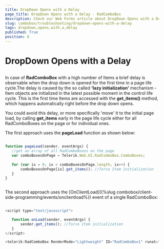 ```yaml
---
title: DropDown Opens with a Delay
page_title: DropDown Opens with a Delay - RadComboBox
description: Check our Web Forms article about DropDown Opens with a Delay.
slug: combobox/troubleshooting/dropdown-opens-with-a-delay
tags: dropdown,opens,with,a,delay
published: True
position: 8
---
```


# DropDown Opens with a Delay



## 

In case of **RadComboBox** with a high number of Items a brief delay is observable when the drop down is opened for the first time in a page life cycle.The delay is caused by the so called **‘lazy initialization’** mechanism - Item objects are initialized in the latest possible moment in the control life cycle. This is the first time Items are accessed with the **get_items()** method, which happens automatically right before the drop down opens.

You could avoid this delay, or more specifically 'move' it to the initial page load, by calling **get_items** early in the page life cycle either for all RadComboBoxes on the page or for individual ones.

The first approach uses the **pageLoad** function as shown below:

````JavaScript
	 
function pageLoad(sender, eventArgs) {
   //get an array of all RadComboBoxes on the page
   var comboBoxesOnPage = Telerik.Web.UI.RadComboBox.ComboBoxes;
   
   for (var ix = 0; ix < comboBoxesOnPage.length; ix++) {
	   comboBoxesOnPage[ix].get_items(); //force Item initialization
   }
}
				
````



The second approach uses the [OnClientLoad]({%slug combobox/client-side-programming/events/onclientload%}) event of a single RadComboBox:

````JavaScript
	     
<script type="text/javascript">

   function onLoad(sender, eventArgs) {
	   sender.get_items(); //force Item initialization
   }
</script>

<telerik:RadComboBox RenderMode="Lightweight" ID="RadComboBox1" runat="server" OnClientLoad="onLoad" /> 
				
````


